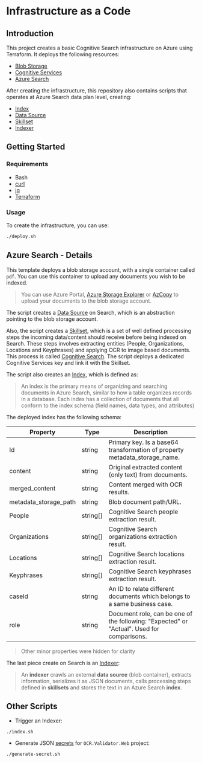 # Infrastructure as a Code

## Introduction 
This project creates a basic Cognitive Search infrastructure on Azure using Terraform. It deploys the following resources:

* [Blob Storage](https://docs.microsoft.com/en-us/azure/storage/blobs/storage-blobs-overview)
* [Cognitive Services](https://docs.microsoft.com/en-us/azure/cognitive-services/welcome)
* [Azure Search](https://docs.microsoft.com/en-us/azure/search/)

After creating the infrastructure, this repository also contains scripts that operates at Azure Search data plan level, creating:

* [Index](https://docs.microsoft.com/en-us/rest/api/searchservice/create-index)
* [Data Source](https://docs.microsoft.com/en-us/rest/api/searchservice/create-data-source)
* [Skillset](https://docs.microsoft.com/en-us/rest/api/searchservice/create-skillset)
* [Indexer](https://docs.microsoft.com/en-us/rest/api/searchservice/create-indexer)

## Getting Started

### Requirements

* Bash
* [curl](https://www.luminanetworks.com/docs-lsc-610/Topics/SDN_Controller_Software_Installation_Guide/Appendix/Installing_cURL_for_Ubuntu_1.html)
* [jq](https://stedolan.github.io/jq/download/)
* [Terraform](https://learn.hashicorp.com/terraform/getting-started/install.html)

### Usage

To create the infrastructure, you can use:

```bash
./deploy.sh
```

## Azure Search - Details

This template deploys a blob storage account, with a single container called `pdf`. You can use this container to upload any documents you wish to be indexed.

> You can use Azure Portal, [Azure Storage Explorer](https://azure.microsoft.com/en-us/features/storage-explorer/) or [AzCopy](https://docs.microsoft.com/en-us/azure/storage/common/storage-use-azcopy-v10) to upload your documents to the blob storage account.

The script creates a [Data Source](./search/data-source.json) on Search, which is an abstraction pointing to the blob storage account.

Also, the script creates a [Skillset](./search/skillset.json), which is a set of well defined processing steps the incoming data/content should receive before being indexed on Search. These steps involves extracting entities (People, Organizations, Locations and Keyphrases) and applying OCR to image based documents. This process is called [Cognitive Search](https://docs.microsoft.com/en-us/azure/search/cognitive-search-concept-intro). The script deploys a dedicated Cognitive Services key and link it with the Skillset.

The script also creates an [Index](./search/index.json), which is defined as:

> An index is the primary means of organizing and searching documents in Azure Search, similar to how a table organizes records in a database. Each index has a collection of documents that all conform to the index schema (field names, data types, and attributes)

The deployed index has the following schema:

| Property              | Type     | Description                                                                                |
|-----------------------|----------|--------------------------------------------------------------------------------------------|
| Id                    | string   | Primary key. Is a base64 transformation of property metadata_storage_name.                 |
| content               | string   | Original extracted content (only text) from documents.                                     |
| merged_content        | string   | Content merged with OCR results.                                                           |
| metadata_storage_path | string   | Blob document path/URL.                                                                    |
| People                | string[] | Cognitive Search people extraction result.                                                 |
| Organizations         | string[] | Cognitive Search organizations extraction result.                                          |
| Locations             | string[] | Cognitive Search locations extraction result.                                              |
| Keyphrases            | string[] | Cognitive Search keyphrases extraction result.                                             |
| caseId                | string   | An ID to relate different documents which belongs to a same business case.                 |
| role                  | string   | Document role, can be one of the following: "Expected" or "Actual". Used for comparisons. |

> Other minor properties were hidden for clarity

The last piece create on Search is an [Indexer](./search/indexer.json):

> An **indexer** crawls an external **data source** (blob container), extracts information, serializes it as JSON documents, calls processing steps defined in **skillsets** and stores the text in an Azure Search **index**.

## Other Scripts

* Trigger an Indexer:

```shell
./index.sh
```

* Generate JSON [secrets](../ocr-validator/OCR/OCR.Validator.Web/appsettings.json) for `OCR.Validator.Web` project:

```shell
./generate-secret.sh
```